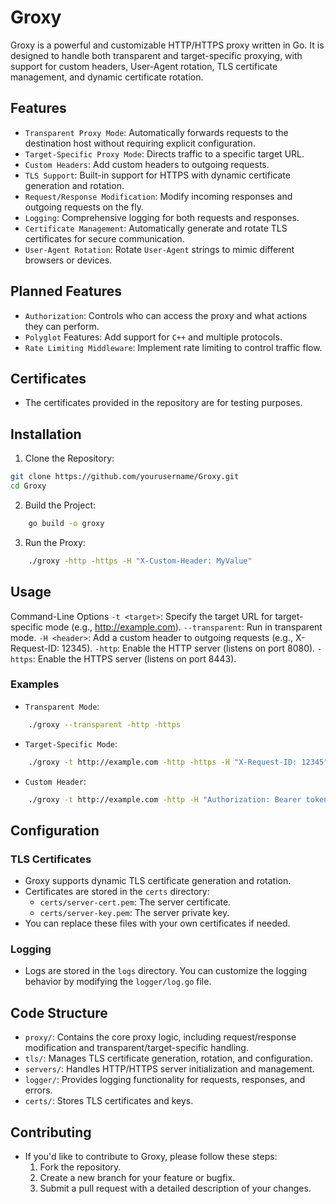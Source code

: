 # Groxy
Groxy is a powerful and customizable HTTP/HTTPS proxy written in Go. It is designed to handle both transparent and target-specific proxying, with support for custom headers, User-Agent rotation, TLS certificate management, and dynamic certificate rotation.
## Features
- `Transparent Proxy Mode`: Automatically forwards requests to the destination host without requiring explicit configuration.
- `Target-Specific Proxy Mode`: Directs traffic to a specific target URL.
- `Custom Headers`: Add custom headers to outgoing requests.
- `TLS Support`: Built-in support for HTTPS with dynamic certificate generation and rotation.
- `Request/Response Modification`: Modify incoming responses and outgoing requests on the fly.
- `Logging`: Comprehensive logging for both requests and responses.
- `Certificate Management`: Automatically generate and rotate TLS certificates for secure communication.
- `User-Agent Rotation`: Rotate `User-Agent` strings to mimic different browsers or devices.
## Planned Features
- `Authorization`: Controls who can access the proxy and what actions they can perform.
- `Polyglot` Features: Add support for `C++` and multiple protocols.
- `Rate Limiting Middleware`: Implement rate limiting to control traffic flow.
## Certificates
- The certificates provided in the repository are for testing purposes.
## Installation
 1. Clone the Repository:
```bash
git clone https://github.com/yourusername/Groxy.git
cd Groxy
```
 2. Build the Project:
```bash
    go build -o groxy
```
 3. Run the Proxy:
```bash
    ./groxy -http -https -H "X-Custom-Header: MyValue"
```
## Usage
Command-Line Options
    `-t <target>`: Specify the target URL for target-specific mode (e.g., http://example.com).
    `--transparent`: Run in transparent mode.
    `-H <header>`: Add a custom header to outgoing requests (e.g., X-Request-ID: 12345).
    `-http`: Enable the HTTP server (listens on port 8080).
    `-https`: Enable the HTTPS server (listens on port 8443).
### Examples
- `Transparent Mode`:
```bash   
    ./groxy --transparent -http -https
```
- `Target-Specific Mode`:
```bash
    ./groxy -t http://example.com -http -https -H "X-Request-ID: 12345"
```
- `Custom Header`:
```bash
    ./groxy -t http://example.com -http -H "Authorization: Bearer token"
```
## Configuration
### TLS Certificates
- Groxy supports dynamic TLS certificate generation and rotation.
- Certificates are stored in the `certs` directory:
   - `certs/server-cert.pem`: The server certificate.
   - `certs/server-key.pem`: The server private key.
- You can replace these files with your own certificates if needed.
### Logging
- Logs are stored in the `logs` directory. You can customize the logging behavior by modifying the `logger/log.go` file.
## Code Structure
- `proxy/`: Contains the core proxy logic, including request/response modification and transparent/target-specific handling.
- `tls/`: Manages TLS certificate generation, rotation, and configuration.
- `servers/`: Handles HTTP/HTTPS server initialization and management.
- `logger/`: Provides logging functionality for requests, responses, and errors.
- `certs/`: Stores TLS certificates and keys.
## Contributing
- If you'd like to contribute to Groxy, please follow these steps:
    1. Fork the repository.
    2. Create a new branch for your feature or bugfix.
    3. Submit a pull request with a detailed description of your changes.